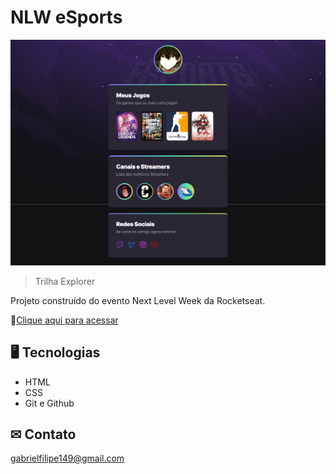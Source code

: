 # NLW eSports 

![preview](./.github/preview.png)

> Trilha Explorer

Projeto construído do evento Next Level Week da Rocketseat.

🔗[Clique aqui para acessar](https://ygeoxz.github.io/NLW)


## 🖥 Tecnologias

- HTML
- CSS
- Git e Github

## ✉ Contato

gabrielfilipe149@gmail.com